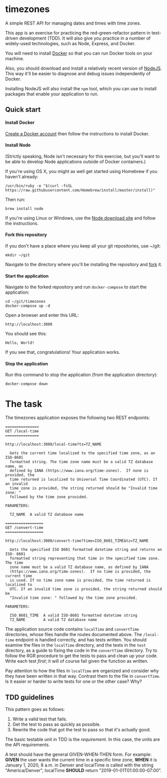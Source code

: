 # timezones

A simple REST API for managing dates and times with time zones.

This app is an exercise for practicing the red-green-refactor pattern in
test-driven development (TDD). It will also give you practice in a number of
widely-used technologies, such as Node, Express, and Docker.

You will need to install [Docker](https://hub.docker.com/?overlay=onboarding) so
that you can run Docker tools on your machine.

Also, you should download and install a relatively recent version of
[NodeJS](https://nodejs.org/en/download/). This way it'll be easier to diagnose
and debug issues independently of Docker.

Installing NodeJS will also install the `npm` tool, which you can use to install
packages that enable your application to run.

## Quick start

#### Install Docker
[Create a Docker account](https://hub.docker.com/signup) then follow the
instructions to install Docker.

#### Install Node
(Strictly speaking, Node isn't necessary for this exercise, but you'll want to
be able to develop Node applications outside of Docker containers.)

If you're using OS X, you might as well get started using Homebrew if you
haven't already:
```
/usr/bin/ruby -e "$(curl -fsSL https://raw.githubusercontent.com/Homebrew/install/master/install)"
```
Then run:
```
brew install node
```
If you're using Linux or Windows, use the [Node download
site](https://nodejs.org/en/download/) and follow the instructions.

#### Fork this repository
If you don't have a place where you keep all your git repositories, use ~/git:
```
mkdir ~/git
```

Navigate to the directory where you'll be installing the repository and
[fork](https://guides.github.com/activities/forking/) it. 

#### Start the application
Navigate to the forked repository and run `docker-compose` to start the
application:
```
cd ~/git/timezones
docker-compose up -d
```
Open a browser and enter this URL:
```
http://localhost:3000
```
You should see this:
```
Hello, World!
```
If you see that, congratulations! Your application works.

#### Stop the application
Run this command to stop the application (from the application directory):
```
docker-compose down
```
# The task

The timezones application exposes the following two REST endpoints:
```
===============
GET /local-time
===============

http://localhost:3000/local-time?tz=TZ_NAME

  Gets the current time localized to the specified time zone, as an ISO-8601
  formatted string. The time zone name must be a valid TZ database name, as
  defined by IANA (https://www.iana.org/time-zones).  If none is provided, the
  time returned is localized to Universal Time Coordinated (UTC). If an invalid
  time zone is provided, the string returned should be "Invalid time zone: "
  followed by the time zone provided.

PARAMETERS:

  TZ_NAME  A valid TZ database name

=================
GET /convert-time
=================

http://localhost:3000/convert-time?time=ISO_8601_TIME&tz=TZ_NAME

  Gets the specified ISO 8601 formatted datetime string and returns an ISO- 8601
  formatted string representing that time in the specified time zone.  The time
  zone name must be a valid TZ database name, as defined by IANA
  (https://www.iana.org/time-zones).  If no time is provided, the current time
  is used. If no time zone name is provided, the time returned is localized to
  UTC. If an invalid time zone is provided, the string returned should be
  "Invalid time zone: " followed by the time zone provided.

PARAMETERS:

  ISO_8601_TIME  A valid ISO-8601 formatted datetime string
  TZ_NAME        A valid TZ database name
```

The application source code contains `localTime` and `convertTime` directories,
whose files handle the routes documented above. The `/local-time` endpoint is
handled correctly, and has tests written. You should examine the files in the
`localTime` directory, and the tests in the `test` directory, as a guide to
fixing the code in the `convertTime` directory. Try to follow the RGR procedure
to get the tests to pass and clean up your code.  Write each test _first_; it
will of course fail given the function as written.

Pay attention to how the files in `localTime` are organized and consider why
they have been written in that way. Contrast them to the file in `convertTime`.
Is it easier or harder to write tests for one or the other case? Why?

## TDD guidelines

This pattern goes as follows:

1. Write a valid test that fails.
2. Get the test to pass as quickly as possible.
3. Rewrite the code that got the test to pass so that it's actually good.

The basic testable unit in TDD is the _requirement_. In this case, the units are
the API requirements.

A test should have the general GIVEN-WHEN-THEN form. For example: **GIVEN** the
user wants the current time in a specific time zone, **WHEN** it is January 1,
2020, 8 a.m. in Denver and localTime is called with the string "America/Denver",
localTime **SHOULD** return "2019-01-01T01:00:00-07:00".
